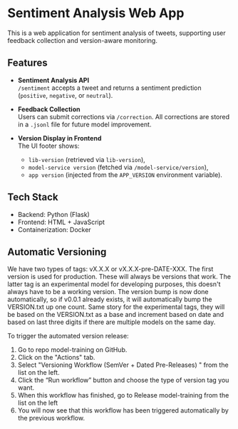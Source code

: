 # Sentiment Analysis Web App

This is a web application for sentiment analysis of tweets, supporting user feedback collection and version-aware monitoring.

## Features

- **Sentiment Analysis API**  
  `/sentiment` accepts a tweet and returns a sentiment prediction (`positive`, `negative`, or `neutral`).

- **Feedback Collection**  
  Users can submit corrections via `/correction`. All corrections are stored in a `.jsonl` file for future model improvement.

- **Version Display in Frontend**  
  The UI footer shows:
  - `lib-version` (retrieved via `lib-version`),
  - `model-service version` (fetched via `/model-service/version`),
  - `app version` (injected from the `APP_VERSION` environment variable).

## Tech Stack

- Backend: Python (Flask)
- Frontend: HTML + JavaScript
- Containerization: Docker

## Automatic Versioning
We have two types of tags: vX.X.X or vX.X.X-pre-DATE-XXX. The first version is used for production. These will always be versions that work. The latter tag is an experimental model for developing purposes, this doesn't always have to be a working version. The version bump is now done automatically, so if v0.0.1 already exists, it will automatically bump the VERSION.txt up one count. Same story for the experimental tags, they will be based on the VERSION.txt as a base and increment based on date and based on last three digits if there are multiple models on the same day.

To trigger the automated version release:

1) Go to repo model-training on GitHub.
2) Click on the "Actions" tab.
3) Select "Versioning Workflow (SemVer + Dated Pre-Releases) " from the list on the left.
4) Click the “Run workflow” button and choose the type of version tag you want.
5) When this workflow has finished, go to Release model-training from the list on the left
6) You will now see that this workflow has been triggered automatically by the previous workflow.
